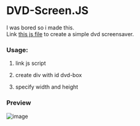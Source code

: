 # DVD-Screen.JS
<a>I was bored so i made this.</a><br>
Link [this js file](https://mrpotato-04.nl/public-js-modules/dvd-screen.js) to create a simple dvd screensaver.
### Usage:
<div>
<ol>
<li>link js script </li>
<li><p>create div with id dvd-box</p></li>    
</li>
  <li><p>specify width and height</p></li>
</ol>
</div>

### Preview
![image](https://user-images.githubusercontent.com/80412415/161012339-5fb4e1f0-e612-4ad4-a9c4-930f1ee7c79c.png) 


